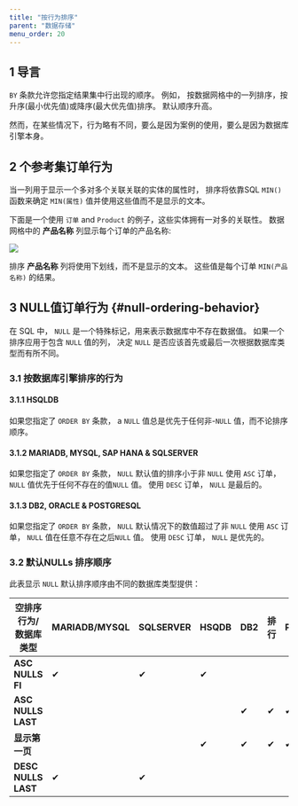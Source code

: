 ```yaml
---
title: "按行为排序"
parent: "数据存储"
menu_order: 20
---
```


## 1 导言

`BY` 条款允许您指定结果集中行出现的顺序。 例如， 按数据网格中的一列排序，按升序(最小优先值)或降序(最大优先值)排序。 默认顺序升高。

然而，在某些情况下，行为略有不同，要么是因为案例的使用，要么是因为数据库引擎本身。

## 2 个参考集订单行为

当一列用于显示一个多对多个关联关联的实体的属性时， 排序将依靠SQL `MIN()` 函数来确定 `MIN(属性)` 值并使用这些值而不是显示的文本。

下面是一个使用 `订单` and `Product` 的例子，这些实体拥有一对多的关联性。 数据网格中的 **产品名称** 列显示每个订单的产品名称:

![](attachments/datastorage/sorting-reference-sets.png)

排序 **产品名称** 列将使用下划线，而不是显示的文本。 这些值是每个订单 `MIN(产品名称)` 的结果。

## 3 NULL值订单行为 {#null-ordering-behavior}

在 SQL 中， `NULL` 是一个特殊标记，用来表示数据库中不存在数据值。 如果一个排序应用于包含 `NULL` 值的列， 决定 `NULL` 是否应该首先或最后一次根据数据库类型而有所不同。

### 3.1 按数据库引擎排序的行为

#### 3.1.1 HSQLDB

如果您指定了 `ORDER BY` 条款， a `NULL` 值总是优先于任何非-`NULL` 值，而不论排序顺序。

#### 3.1.2 MARIADB, MYSQL, SAP HANA & SQLSERVER

如果您指定了 `ORDER BY` 条款， `NULL` 默认值的排序小于非 `NULL` 使用 `ASC` 订单， `NULL` 值优先于任何不存在的值`NULL` 值。 使用 `DESC` 订单， `NULL` 是最后的。

#### 3.1.3 DB2, ORACLE & POSTGRESQL

如果您指定了 `ORDER BY` 条款， `NULL` 默认情况下的数值超过了非 `NULL` 使用 `ASC` 订单， `NULL` 值在任意不存在之后`NULL` 值。 使用 `DESC` 订单， `NULL` 是优先的。

### 3.2 默认NULLs 排序顺序

此表显示 `NULL` 默认排序顺序由不同的数据库类型提供：

| 空排序行为/数据库类型         | MARIADB/MYSQL | SQLSERVER | HSQDB | DB2 | 排行 | POSTGRESQL |
| ------------------- | ------------- | --------- | ----- | --- | -- | ---------- |
| **ASC NULLS FI**    | ✔             | ✔         | ✔     |     |    |            |
| **ASC NULLS LAST**  |               |           |       | ✔   | ✔  | ✔          |
| **显示第一页**           |               |           | ✔     | ✔   | ✔  | ✔          |
| **DESC NULLS LAST** | ✔             | ✔         |       |     |    |            |
